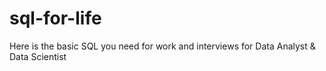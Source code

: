 # sql-for-life
Here is the basic SQL you need for work and interviews for Data Analyst &amp; Data Scientist
